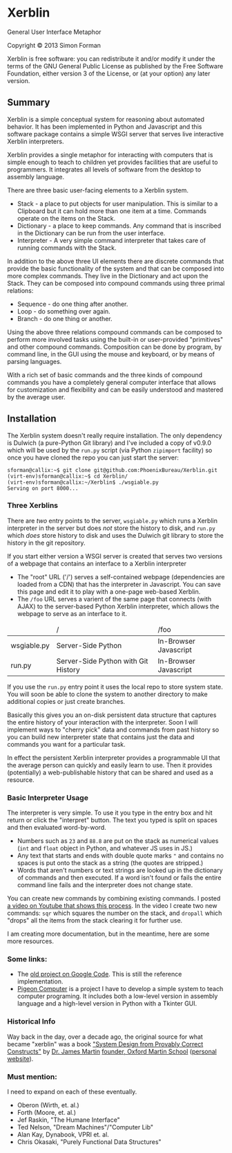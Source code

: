 Xerblin
=======

General User Interface Metaphor

Copyright © 2013 Simon Forman

Xerblin is free software: you can redistribute it and/or modify
it under the terms of the GNU General Public License as published by
the Free Software Foundation, either version 3 of the License, or
(at your option) any later version.



## Summary

Xerblin is a simple conceptual system for reasoning about automated behavior.  It has been implemented in Python and Javascript and this software package contains a simple WSGI server that serves live interactive Xerblin interpreters.

Xerblin provides a single metaphor for interacting with computers that is simple enough to teach to children yet provides facilities that are useful to programmers. It integrates all levels of software from the desktop to assembly language.

There are three basic user-facing elements to a Xerblin system.

*    Stack - a place to put objects for user manipulation. This is similar to a Clipboard but it can hold more than one item at a time. Commands operate on the items on the Stack.
*    Dictionary - a place to keep commands. Any command that is inscribed in the Dictionary can be run from the user interface.
*    Interpreter - A very simple command interpreter that takes care of running commands with the Stack.

In addition to the above three UI elements there are discrete commands that provide the basic functionality of the system and that can be composed into more complex commands. They live in the Dictionary and act upon the Stack. They can be composed into compound commands using three primal relations:

*    Sequence - do one thing after another.
*    Loop - do something over again.
*    Branch - do one thing or another.

Using the above three relations compound commands can be composed to perform more involved tasks using the built-in or user-provided "primitives" and other compound commands.  Composition can be done by program, by command line, in the GUI using the mouse and keyboard, or by means of parsing languages.

With a rich set of basic commands and the three kinds of compound commands you have a completely general computer interface that allows for customization and flexibility and can be easily understood and mastered by the average user.


## Installation

The Xerblin system doesn't really require installation. The only dependency is Dulwich (a pure-Python Git library) and I've included a copy of v0.9.0 which will be used by the `run.py` script (via Python `zipimport` facility) so once you have cloned the repo you can just start the server:


    sforman@callix:~$ git clone git@github.com:PhoenixBureau/Xerblin.git
    (virt-env)sforman@callix:~$ cd Xerblin/
    (virt-env)sforman@callix:~/Xerblin$ ./wsgiable.py
    Serving on port 8000...


### Three Xerblins

There are *two* entry points to the server, `wsgiable.py` which runs a Xerblin interpreter in the server but does _not_ store the history to disk, and `run.py` which _does_ store history to disk and uses the Dulwich git library to store the history in the git repository.

If you start either version a WSGI server is created that serves two versions of a webpage that contains an interface to a Xerblin interpreter

*  The "root" URL ('/') serves a self-contained webpage (dependencies are loaded from a CDN) that has the interpreter in Javascript.  You can save this page and edit it to play with a one-page web-based Xerblin.
* The `/foo` URL serves a varient of the same page that connects (with AJAX) to the server-based Python Xerblin interpreter, which allows the webpage to serve as an interface to it.


<table>
    <thead>
        <td></td><td> / </td><td> /foo </td>
    </thead>
    <tr>
        <td>wsgiable.py</td><td>Server-Side Python</td><td>In-Browser Javascript</td>
    </tr>
    <tr>
        <td>run.py</td><td>Server-Side Python with Git History</td><td>In-Browser Javascript</td>
    </tr>
</table>


If you use the `run.py` entry point it uses the local repo to store system state. You will soon be able to clone the system to another directory to make additional copies or just create branches.

Basically this gives you an on-disk persistent data structure that captures the entire history of your interaction with the interpreter.  Soon I will implement ways to "cherry pick" data and commands from past history so you can build new interpreter state that contains just the data and commands you want for a particular task.

In effect the persistent Xerblin interpreter provides a programmable UI that the average person can quickly and easily learn to use.  Then it provides (potentially) a web-publishable history that can be shared and used as a resource.


### Basic Interpreter Usage

The interpreter is very simple.  To use it you type in the entry box and hit return or click the "interpret" button.  The text you typed is split on spaces and then evaluated word-by-word.

*  Numbers such as `23` and `88.8` are put on the stack as numerical values (`int` and `float` object in Python, and whatever JS uses in JS.)
*  Any text that starts and ends with double quote marks `"` and contains no spaces is put onto the stack as a string (the quotes are stripped.)
*  Words that aren't numbers or text strings are looked up in the dictionary of commands and then executed.  If a word isn't found or fails the entire command line fails and the interpreter does not change state.

You can create new commands by combining existing commands. I posted [a video on Youtube that shows this process][video_demo].  In the video I create two new commands: `sqr` which squares the number on the stack, and `dropall` which "drops" all the items from the stack clearing it for further use.

[video_demo]: http://calroc.github.com/aum-gravity/Henry.html "Demonstration video embedded in a page that includes the interpreter being demo'd."

I am creating more documentation, but in the meantime, here are some more resources.

### Some links:

*   The [old project on Google Code][a]. This is still the reference implementation.
*   [Pigeon Computer][b] is a project I have to develop a simple system to teach computer programing. It includes both a low-level version in assembly language and a high-level version in Python with a Tkinter GUI.

### Historical Info

Way back in the day, over a decade ago, the original source for what became "xerblin" was a book ["System Design from Provably Correct Constructs"][c] by [Dr. James Martin][d] [founder, Oxford Martin School][e] ([personal website][f]).

### Must mention:

I need to expand on each of these eventually.

*   Oberon (Wirth, et. al.)
*   Forth (Moore, et. al.)
*   Jef Raskin, "The Humane Interface"
*   Ted Nelson, "Dream Machines"/"Computer Lib"
*   Alan Kay, Dynabook, VPRI et. al.
*   Chris Okasaki, "Purely Functional Data Structures"



[a]: https://code.google.com/p/xerblin/
[b]: http://thinkpigeon.blogspot.com/?view=mosaic

[c]: http://lccn.loc.gov/84016063 "System Design from Provably Correct Constructs"
[d]: https://en.wikipedia.org/wiki/James_Martin_%28author%29 "Dr. Martin on Wikipedia"
[e]: http://www.oxfordmartin.ox.ac.uk/founder/
[f]: http://www.jamesmartin.com/




